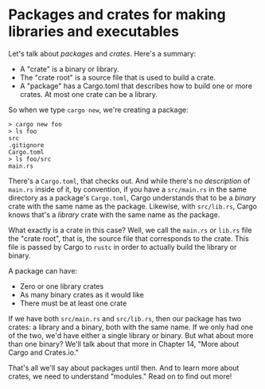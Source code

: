 # Packages and crates for making libraries and executables

Let's talk about *packages* and *crates*. Here's a summary:

* A "crate" is a binary or library.
* The "crate root" is a source file that is used to build a crate.
* A "package" has a Cargo.toml that describes how to build one or more crates.
  At most one crate can be a library.

So when we type `cargo new`, we're creating a package:

```console
> cargo new foo
> ls foo
src
.gitignore
Cargo.toml
> ls foo/src
main.rs
```

There's a `Cargo.toml`, that checks out. And while there's no *description*
of `main.rs` inside of it, by convention, if you have a `src/main.rs` in the
same directory as a package's `Cargo.toml`, Cargo understands that to be a
*binary* crate with the same name as the package. Likewise, with `src/lib.rs`,
Cargo knows that's a *library* crate with the same name as the package.

What exactly is a crate in this case? Well, we call the `main.rs` or `lib.rs`
file the "crate root", that is, the source file that corresponds to the
crate. This file is passed by Cargo to `rustc` in order to actually build
the library or binary.

A package can have:

* Zero or one library crates
* As many binary crates as it would like
* There must be at least one crate

If we have both `src/main.rs` and `src/lib.rs`, then our package has two
crates: a library and a binary, both with the same name. If we only had one
of the two, we'd have either a single library or binary. But what about more
than one binary? We'll talk about that more in Chapter 14, "More about Cargo
and Crates.io."

That's all we'll say about packages until then. And to learn more about crates,
we need to understand "modules." Read on to find out more!